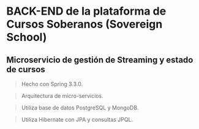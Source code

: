 # BACK-END de la plataforma de Cursos Soberanos (Sovereign School)

## Microservicio de gestión de Streaming y estado de cursos

> Hecho con Spring 3.3.0.

> Arquitectura de micro-servicios.

> Utiliza base de datos PostgreSQL y MongoDB.

> Utiliza Hibernate con JPA y consultas JPQL.

